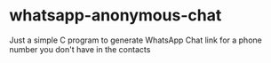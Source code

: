 # whatsapp-anonymous-chat
Just a simple C program to generate WhatsApp Chat link for a phone number you don't have in the contacts
